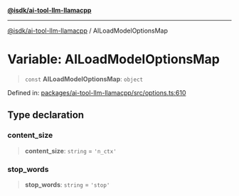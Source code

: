 [**@isdk/ai-tool-llm-llamacpp**](../README.md)

***

[@isdk/ai-tool-llm-llamacpp](../globals.md) / AILoadModelOptionsMap

# Variable: AILoadModelOptionsMap

> `const` **AILoadModelOptionsMap**: `object`

Defined in: [packages/ai-tool-llm-llamacpp/src/options.ts:610](https://github.com/isdk/ai-tool-llm-llamacpp.js/blob/b3c6428c9dc34d63fcfc676dacdbb58e0dab6ec2/src/options.ts#L610)

## Type declaration

### content\_size

> **content\_size**: `string` = `'n_ctx'`

### stop\_words

> **stop\_words**: `string` = `'stop'`
